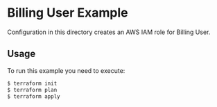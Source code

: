 # Billing User Example
Configuration in this directory creates an AWS IAM role for Billing User.

## Usage
To run this example you need to execute:

```bash
$ terraform init
$ terraform plan
$ terraform apply
```